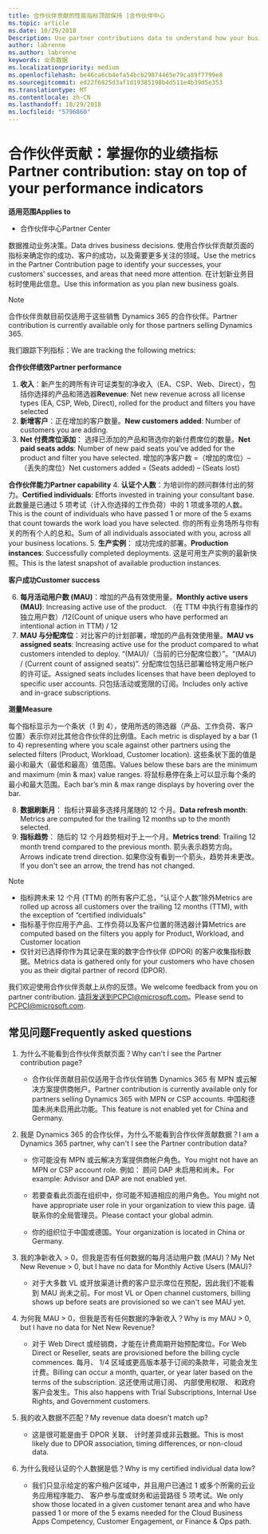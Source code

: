 ```yaml
---
title: 合作伙伴贡献的性能指标顶部保持 |合作伙伴中心
ms.topic: article
ms.date: 10/29/2018
Description: Use partner contributions data to understand how your business is growing and succeeding
author: labrenne
ms.author: labrenne
keywords: 业务数据
ms.localizationpriority: medium
ms.openlocfilehash: be46ca6cb4efa54bcb29874465e79ca89f7799e8
ms.sourcegitcommit: ed22f6825d3af1d19385198b4d511e4b39d5e353
ms.translationtype: MT
ms.contentlocale: zh-CN
ms.lasthandoff: 10/29/2018
ms.locfileid: "5796860"
---
```

# <a name="partner-contribution-stay-on-top-of-your-performance-indicators"></a><span data-ttu-id="0513b-103">合作伙伴贡献：掌握你的业绩指标</span><span class="sxs-lookup"><span data-stu-id="0513b-103">Partner contribution: stay on top of your performance indicators</span></span>

**<span data-ttu-id="0513b-104">适用范围</span><span class="sxs-lookup"><span data-stu-id="0513b-104">Applies to</span></span>**
- <span data-ttu-id="0513b-105">合作伙伴中心</span><span class="sxs-lookup"><span data-stu-id="0513b-105">Partner Center</span></span>

<span data-ttu-id="0513b-106">数据推动业务决策。</span><span class="sxs-lookup"><span data-stu-id="0513b-106">Data drives business decisions.</span></span> <span data-ttu-id="0513b-107">使用合作伙伴贡献页面的指标来确定你的成功、客户的成功，以及需要更多关注的领域。</span><span class="sxs-lookup"><span data-stu-id="0513b-107">Use the metrics in the Partner Contribution page to identify your successes, your customers’ successes, and areas that need more attention.</span></span> <span data-ttu-id="0513b-108">在计划新业务目标时使用此信息。</span><span class="sxs-lookup"><span data-stu-id="0513b-108">Use this information as you plan new business goals.</span></span>

>[!NOTE]
><span data-ttu-id="0513b-109">合作伙伴贡献目前仅适用于这些销售 Dynamics 365 的合作伙伴。</span><span class="sxs-lookup"><span data-stu-id="0513b-109">Partner contribution is currently available only for those partners selling Dynamics 365.</span></span>

<span data-ttu-id="0513b-110">我们跟踪下列指标：</span><span class="sxs-lookup"><span data-stu-id="0513b-110">We are tracking the following metrics:</span></span>

**<span data-ttu-id="0513b-111">合作伙伴绩效</span><span class="sxs-lookup"><span data-stu-id="0513b-111">Partner performance</span></span>**

1. <span data-ttu-id="0513b-112">**收入**：新产生的跨所有许可证类型的净收入（EA、CSP、Web、Direct），包括你选择的产品和筛选器</span><span class="sxs-lookup"><span data-stu-id="0513b-112">**Revenue**: Net new revenue across all license types (EA, CSP, Web, Direct), rolled for the product and filters you have selected</span></span>
2. <span data-ttu-id="0513b-113">**新增客户**：正在增加的客户数量。</span><span class="sxs-lookup"><span data-stu-id="0513b-113">**New customers added**: Number of customers you are adding.</span></span>
3. <span data-ttu-id="0513b-114">**Net 付费席位添加**： 选择已添加的产品和筛选你的新付费席位的数量。</span><span class="sxs-lookup"><span data-stu-id="0513b-114">**Net paid seats adds**: Number of new paid seats you’ve added for the product and filter you have selected.</span></span>  <span data-ttu-id="0513b-115">增加的净客户数 =（增加的席位）–（丢失的席位）</span><span class="sxs-lookup"><span data-stu-id="0513b-115">Net customers added = (Seats added) – (Seats lost)</span></span> 

**<span data-ttu-id="0513b-116">合作伙伴能力</span><span class="sxs-lookup"><span data-stu-id="0513b-116">Partner capability</span></span>**
4. <span data-ttu-id="0513b-117">**认证个人数**：为培训你的顾问群体付出的努力。</span><span class="sxs-lookup"><span data-stu-id="0513b-117">**Certified individuals**: Efforts invested in training your consultant base.</span></span> <span data-ttu-id="0513b-118">此数量是已通过 5 项考试（计入你选择的工作负荷）中的 1 项或多项的人数。</span><span class="sxs-lookup"><span data-stu-id="0513b-118">This is the count of individuals who have passed 1 or more of the 5 exams that count towards the work load you have selected.</span></span> <span data-ttu-id="0513b-119">你的所有业务场所与你有关的所有个人的总和。</span><span class="sxs-lookup"><span data-stu-id="0513b-119">Sum of all individuals associated with you, across all your business locations.</span></span>
5. <span data-ttu-id="0513b-120">**生产实例**： 成功完成的部署。</span><span class="sxs-lookup"><span data-stu-id="0513b-120">**Production instances**: Successfully completed deployments.</span></span> <span data-ttu-id="0513b-121">这是可用生产实例的最新快照。</span><span class="sxs-lookup"><span data-stu-id="0513b-121">This is the latest snapshot of available production instances.</span></span>

**<span data-ttu-id="0513b-122">客户成功</span><span class="sxs-lookup"><span data-stu-id="0513b-122">Customer success</span></span>**

6.  <span data-ttu-id="0513b-123">**每月活动用户数 (MAU)**：增加的产品有效使用量。</span><span class="sxs-lookup"><span data-stu-id="0513b-123">**Monthly active users (MAU)**: Increasing active use of the product.</span></span>
<span data-ttu-id="0513b-124">（在 TTM 中执行有意操作的独立用户数）/12</span><span class="sxs-lookup"><span data-stu-id="0513b-124">(Count of unique users who have performed an intentional action in TTM) / 12</span></span>
7. <span data-ttu-id="0513b-125">**MAU 与分配席位**：对比客户的计划部署，增加的产品有效使用量。</span><span class="sxs-lookup"><span data-stu-id="0513b-125">**MAU vs assigned seats**: Increasing active use for the product compared to what customers intended to deploy.</span></span> <span data-ttu-id="0513b-126">“(MAU)/（当前的已分配席位数）”。</span><span class="sxs-lookup"><span data-stu-id="0513b-126">“(MAU) / (Current count of assigned seats)”.</span></span> <span data-ttu-id="0513b-127">分配席位包括已部署给特定用户帐户的许可证。</span><span class="sxs-lookup"><span data-stu-id="0513b-127">Assigned seats includes licenses that have been deployed to specific user accounts.</span></span>  <span data-ttu-id="0513b-128">只包括活动或宽限的订阅。</span><span class="sxs-lookup"><span data-stu-id="0513b-128">Includes only active and in-grace subscriptions.</span></span> 


**<span data-ttu-id="0513b-129">测量</span><span class="sxs-lookup"><span data-stu-id="0513b-129">Measure</span></span>**

<span data-ttu-id="0513b-130">每个指标显示为一个条状（1 到 4），使用所选的筛选器（产品、工作负荷、客户位置）表示你对比其他合作伙伴的比例值。</span><span class="sxs-lookup"><span data-stu-id="0513b-130">Each metric is displayed by a bar (1 to 4) representing where you scale against other partners using the selected filters (Product, Workload, Customer location).</span></span> <span data-ttu-id="0513b-131">这些条状下面的值是最小和最大（最低和最高）值范围。</span><span class="sxs-lookup"><span data-stu-id="0513b-131">Values below these bars are the minimum and maximum (min & max) value ranges.</span></span> <span data-ttu-id="0513b-132">将鼠标悬停在条上可以显示每个条的最小和最大范围。</span><span class="sxs-lookup"><span data-stu-id="0513b-132">Each bar’s min & max range displays by hovering over the bar.</span></span>  

8. <span data-ttu-id="0513b-133">**数据刷新月**： 指标计算最多选择月尾随的 12 个月。</span><span class="sxs-lookup"><span data-stu-id="0513b-133">**Data refresh month**: Metrics are computed for the trailing 12 months up to the month selected.</span></span>
9. <span data-ttu-id="0513b-134">**指标趋势**： 随后的 12 个月趋势相对于上一个月。</span><span class="sxs-lookup"><span data-stu-id="0513b-134">**Metrics trend**: Trailing 12 month trend compared to the previous month.</span></span> <span data-ttu-id="0513b-135">箭头表示趋势方向。</span><span class="sxs-lookup"><span data-stu-id="0513b-135">Arrows indicate trend direction.</span></span> <span data-ttu-id="0513b-136">如果你没有看到一个箭头，趋势并未更改。</span><span class="sxs-lookup"><span data-stu-id="0513b-136">If you don't see an arrow, the trend has not changed.</span></span>

>[!NOTE] 
>- <span data-ttu-id="0513b-137">指标跨未来 12 个月 (TTM) 的所有客户汇总，“认证个人数”除外</span><span class="sxs-lookup"><span data-stu-id="0513b-137">Metrics are rolled up across all customers over the trailing 12 months (TTM), with the exception of “certified individuals”</span></span>        
>- <span data-ttu-id="0513b-138">指标基于你应用于产品、工作负荷以及客户位置的筛选器计算</span><span class="sxs-lookup"><span data-stu-id="0513b-138">Metrics are computed based on the filters you apply for Product, Workload, and Customer location</span></span>
>- <span data-ttu-id="0513b-139">仅针对已选择你作为其记录在案的数字合作伙伴 (DPOR) 的客户收集指标数据。</span><span class="sxs-lookup"><span data-stu-id="0513b-139">Metrics data is gathered only for your customers who have chosen you as their digital partner of record (DPOR).</span></span> 

<span data-ttu-id="0513b-140">我们欢迎使用合作伙伴贡献上从你的反馈。</span><span class="sxs-lookup"><span data-stu-id="0513b-140">We welcome feedback from you on partner contribution.</span></span> <span data-ttu-id="0513b-141">请将发送到PCPCI@microsoft.com。</span><span class="sxs-lookup"><span data-stu-id="0513b-141">Please send to PCPCI@microsoft.com.</span></span>  

## <a name="frequently-asked-questions"></a><span data-ttu-id="0513b-142">常见问题</span><span class="sxs-lookup"><span data-stu-id="0513b-142">Frequently asked questions</span></span>

1. <span data-ttu-id="0513b-143">为什么不能看到合作伙伴贡献页面？</span><span class="sxs-lookup"><span data-stu-id="0513b-143">Why can't I see the Partner contribution page?</span></span>
    - <span data-ttu-id="0513b-144">合作伙伴贡献目前仅适用于合作伙伴销售 Dynamics 365 有 MPN 或云解决方案提供商帐户。</span><span class="sxs-lookup"><span data-stu-id="0513b-144">Partner contribution is currently available only for partners selling Dynamics 365 with MPN or CSP accounts.</span></span> <span data-ttu-id="0513b-145">中国和德国未尚未启用此功能。</span><span class="sxs-lookup"><span data-stu-id="0513b-145">This feature is not enabled yet for China and Germany.</span></span>
2. <span data-ttu-id="0513b-146">我是 Dynamics 365 的合作伙伴，为什么不能看到合作伙伴贡献数据？</span><span class="sxs-lookup"><span data-stu-id="0513b-146">I am a Dynamics 365 partner, why can't I see the Partner contribution data?</span></span>
      - <span data-ttu-id="0513b-147">你可能没有 MPN 或云解决方案提供商帐户角色。</span><span class="sxs-lookup"><span data-stu-id="0513b-147">You might not have an MPN or CSP account role.</span></span> <span data-ttu-id="0513b-148">例如： 顾问 DAP 未启用和尚未。</span><span class="sxs-lookup"><span data-stu-id="0513b-148">For example: Advisor and DAP are not enabled yet.</span></span>  
    - <span data-ttu-id="0513b-149">若要查看此页面在组织中，你可能不知道相应的用户角色。</span><span class="sxs-lookup"><span data-stu-id="0513b-149">You might not have appropriate user role in your organization to view this page.</span></span> <span data-ttu-id="0513b-150">请联系你的全局管理员。</span><span class="sxs-lookup"><span data-stu-id="0513b-150">Please contact your global admin.</span></span>

    - <span data-ttu-id="0513b-151">你的组织位于中国或德国。</span><span class="sxs-lookup"><span data-stu-id="0513b-151">Your organization is located in China or Germany.</span></span>

3. <span data-ttu-id="0513b-152">我的净新收入 > 0，但我是否有任何数据的每月活动用户数 (MAU)？</span><span class="sxs-lookup"><span data-stu-id="0513b-152">My Net New Revenue > 0, but I have no data for Monthly Active Users (MAU)?</span></span>
    - <span data-ttu-id="0513b-153">对于大多数 VL 或开放渠道计费的客户显示席位在预配，因此我们不能看到 MAU 尚未之前。</span><span class="sxs-lookup"><span data-stu-id="0513b-153">For most VL or Open channel customers, billing shows up before seats are provisioned so we can't see MAU yet.</span></span>

4.  <span data-ttu-id="0513b-154">为何我 MAU > 0，但我是否有任何数据的净新收入？</span><span class="sxs-lookup"><span data-stu-id="0513b-154">Why is my MAU > 0, but I have no data for Net New Revenue?</span></span>
    - <span data-ttu-id="0513b-155">对于 Web Direct 或经销商，才能在计费周期开始预配席位。</span><span class="sxs-lookup"><span data-stu-id="0513b-155">For Web Direct or Reseller, seats are provisioned before the billing cycle commences.</span></span> <span data-ttu-id="0513b-156">每月、 1/4 区域或更高版本基于订阅的条款年，可能会发生计费。</span><span class="sxs-lookup"><span data-stu-id="0513b-156">Billing can occur a month, quarter, or year later based on the terms of the subscription.</span></span> <span data-ttu-id="0513b-157">这还使用试用订阅、 内部使用权限、 和政府客户会发生。</span><span class="sxs-lookup"><span data-stu-id="0513b-157">This also happens with Trial Subscriptions, Internal Use Rights, and Government customers.</span></span>
5.  <span data-ttu-id="0513b-158">我的收入数据不匹配？</span><span class="sxs-lookup"><span data-stu-id="0513b-158">My revenue data doesn’t match up?</span></span>
    - <span data-ttu-id="0513b-159">这是很可能是由于 DPOR 关联、 计时差异或非云数据。</span><span class="sxs-lookup"><span data-stu-id="0513b-159">This is most likely due to DPOR association, timing differences, or non-cloud data.</span></span>
6.  <span data-ttu-id="0513b-160">为什么我经认证的个人数据是低？</span><span class="sxs-lookup"><span data-stu-id="0513b-160">Why is my certified individual data low?</span></span>
    - <span data-ttu-id="0513b-161">我们只显示给定的客户租户区域中，并且用户已通过 1 或多个所需的云业务应用程序能力、 客户参与度或财务和运营路径 5 项考试。</span><span class="sxs-lookup"><span data-stu-id="0513b-161">We only show those located in a given customer tenant area and who have passed 1 or more of the 5 exams needed for the Cloud Business Apps Competency, Customer Engagement, or Finance & Ops path.</span></span>   